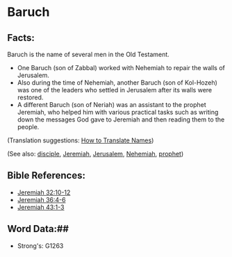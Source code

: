 # Baruch #

## Facts: ##

Baruch is the name of several men in the Old Testament.

* One Baruch (son of Zabbal) worked with Nehemiah to repair the walls of Jerusalem. 
* Also during the time of Nehemiah, another Baruch (son of Kol-Hozeh) was one of the leaders who settled in Jerusalem after its walls were restored.
* A different Baruch (son of Neriah) was an assistant to the prophet Jeremiah, who helped him with various practical tasks such as writing down the messages God gave to Jeremiah and then reading them to the people.

(Translation suggestions: [How to Translate Names](rc://en/ta/man/translate/translate-names))

(See also: [disciple](../kt/disciple.md), [Jeremiah](jeremiah.md), [Jerusalem](jerusalem.md), [Nehemiah](nehemiah.md), [prophet](../kt/prophet.md))

## Bible References: ##

* [Jeremiah 32:10-12](rc://en/tn/help/jer/32/10)
* [Jeremiah 36:4-6](rc://en/tn/help/jer/36/04)
* [Jeremiah 43:1-3](rc://en/tn/help/jer/43/01)

## Word Data:##

* Strong's: G1263
